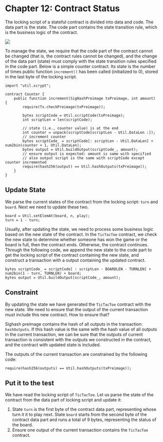 # Chapter 12: Contract Status

The locking script of a stateful contract is divided into data and code. The data part is the state. The code part contains the state transition rule, which is the business logic of the contract.

![](https://img-blog.csdnimg.cn/20200712230128735.png?x-oss-process=image/watermark,type_ZmFuZ3poZW5naGVpdGk,shadow_10,text_aHR0cHM6Ly9ibG9nLmNzZG4ubmV0L2ZyZWVkb21oZXJv,size_16,color_FFFFFF,t_70#pic_center)

To manage the state, we require that the code part of the contract cannot be changed (that is, the contract rules cannot be changed), and the change of the data part (state) must comply with the state transition rules specified in the code part. Below is a simple counter contract. Its state is the number of times public function ``increment()`` has been called (initialized to 0), stored in the last byte of the locking script.


```solidity
import "util.scrypt";

contract Counter {
    public function increment(SigHashPreimage txPreimage, int amount) {
        require(Tx.checkPreimage(txPreimage));

        bytes scriptCode = Util.scriptCode(txPreimage);
        int scriptLen = len(scriptCode);

        // state (i.e., counter value) is at the end
        int counter = unpack(scriptCode[scriptLen - Util.DataLen :]);
        // increment counter
        bytes scriptCode_ = scriptCode[: scriptLen - Util.DataLen] + num2bin(counter + 1, Util.DataLen);
        bytes output = Util.buildOutput(scriptCode_, amount);
        // ensure output is expected: amount is same with specified
        // also output script is the same with scriptCode except counter incremented
        require(hash256(output) == Util.hashOutputs(txPreimage));
    }
}
```

## Update State

We parse the current states of the contract from the locking script: `turn` and `board`. Next we need to update these two.

```solidity
board = Util.setElemAt(board, n, play);
turn = 1 - turn;
```


Usually, after updating the state, we need to process some business logic based on the new state of the contract. In the `TicTacToe` contract, we check the new state to determine whether someone has won the game or the board is full, then the contract ends. Otherwise, the contract continues. Through the following code, we append the new state to the code part to get the locking script of the contract containing the new state, and construct a transaction with a output containing the updated contract.

```solidity
bytes scriptCode_ = scriptCode[ : scriptLen - BOARDLEN - TURNLEN] + num2bin(1 - turn, TURNLEN) + board;
bytes output = Util.buildOutput(scriptCode_, amount);
```
  
## Constraint

By updating the state we have generated the `TicTacToe` contract with the new state. We need to ensure that the output of the current transaction must include this new contract. How to ensure that?

Sighash preimage contains the hash of all outputs in the transaction: `hashOutputs`. If this hash value is the same with the hash value of all outputs in the current transaction, we can be sure that the outputs of current transaction is consistent with the outputs we constructed in the contract, and the contract with updated state is included.

The outputs of the current transaction are constrained by the following code:

```solidity
require(hash256(outputs) == Util.hashOutputs(txPreimage));
```


## Put it to the test

We have read the locking script of `TicTacToe`. Let us parse the state of the contract from the data part of locking script and update it:

1. State `turn` is the first byte of the contract data part, representing whose turn it it to play next. State `board` starts from the second byte of the contract data part and runs a total of 9 bytes, representing the status of the board.
2. Ensure one output of the current transaction contains the `TicTacToe` contract.